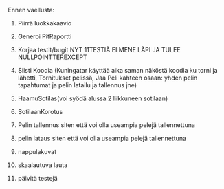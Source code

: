 Ennen vaellusta:
1. Piirrä luokkakaavio
2. Generoi PitRaportti
3. Korjaa testit/bugit NYT 11TESTIÄ EI MENE LÄPI JA TULEE NULLPOINTTEREXCEPT
3. Siisti Koodia (Kuningatar käyttää aika saman näköstä koodia ku torni ja lähetti, Tornitukset pelissä, Jaa Peli kahteen osaan: yhden pelin tapahtumat ja pelin latailu ja tallennus jne)


2. HaamuSotilas(voi syödä alussa 2 liikkuneen sotilaan)
3. SotilaanKorotus
4. Pelin tallennus siten että voi olla useampia pelejä tallennettuna
5. pelin lataus siten että voi olla useampia pelejä tallennettuna
6. nappulakuvat
7. skaalautuva lauta
8. päivitä testejä

